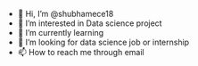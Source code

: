 - 👋 Hi, I’m @shubhamece18
- 👀 I’m interested in Data science project
- 🌱 I’m currently learning 
- 💞️ I’m looking for data science job or internship
- 📫 How to reach me through email

<!---
shubhamece18/shubhamece18 is a ✨ special ✨ repository because its `README.md` (this file) appears on your GitHub profile.
You can click the Preview link to take a look at your changes.
--->
